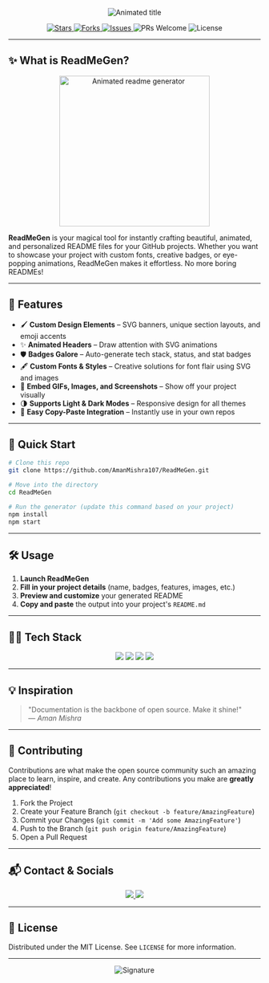 <!-- Animated SVG Project Title -->
<p align="center">
  <img src="https://readme-typing-svg.demolab.com?font=Fira+Code&weight=700&pause=1000&color=4F8EF7&background=FFFFFF00&center=true&vCenter=true&width=600&lines=Welcome+to+ReadMeGen!;Generate+Stunning+READMEs+in+Seconds+%F0%9F%92%A1" alt="Animated title" />
</p>

<p align="center">
  <a href="https://github.com/AmanMishra107/ReadMeGen/stargazers">
    <img src="https://img.shields.io/github/stars/AmanMishra107/ReadMeGen?color=FFD700&style=for-the-badge" alt="Stars"/>
  </a>
  <a href="https://github.com/AmanMishra107/ReadMeGen/network/members">
    <img src="https://img.shields.io/github/forks/AmanMishra107/ReadMeGen?color=4F8EF7&style=for-the-badge" alt="Forks"/>
  </a>
  <a href="https://github.com/AmanMishra107/ReadMeGen/issues">
    <img src="https://img.shields.io/github/issues/AmanMishra107/ReadMeGen?color=F76C6C&style=for-the-badge" alt="Issues"/>
  </a>
  <img src="https://img.shields.io/badge/PRs-Welcome-brightgreen.svg?style=for-the-badge" alt="PRs Welcome"/>
  <img src="https://img.shields.io/github/license/AmanMishra107/ReadMeGen?style=for-the-badge" alt="License"/>
</p>

---

## ✨ What is ReadMeGen?

<p align="center">
  <img src="https://media.giphy.com/media/v1.Y2lkPTc5MGI3NjExZnhlM2dsa2hvN2RqeHJ2b3Zic2dlOWtkdTNwMmE3bjlmc3Z0ZnJvMCZjdD1n/ZVik7pBtu9dNS/giphy.gif" width="300" alt="Animated readme generator" />
</p>

**ReadMeGen** is your magical tool for instantly crafting beautiful, animated, and personalized README files for your GitHub projects. Whether you want to showcase your project with custom fonts, creative badges, or eye-popping animations, ReadMeGen makes it effortless. No more boring READMEs!

---

## 🎨 Features

- 🖌️ **Custom Design Elements** – SVG banners, unique section layouts, and emoji accents
- ✨ **Animated Headers** – Draw attention with SVG animations
- 🛡️ **Badges Galore** – Auto-generate tech stack, status, and stat badges
- 🖋️ **Custom Fonts & Styles** – Creative solutions for font flair using SVG and images
- 📸 **Embed GIFs, Images, and Screenshots** – Show off your project visually
- 🌗 **Supports Light & Dark Modes** – Responsive design for all themes
- 🚀 **Easy Copy-Paste Integration** – Instantly use in your own repos

---

## 🚀 Quick Start

```bash
# Clone this repo
git clone https://github.com/AmanMishra107/ReadMeGen.git

# Move into the directory
cd ReadMeGen

# Run the generator (update this command based on your project)
npm install
npm start
```

---

## 🛠️ Usage

1. **Launch ReadMeGen**
2. **Fill in your project details** (name, badges, features, images, etc.)
3. **Preview and customize** your generated README
4. **Copy and paste** the output into your project's `README.md`


---

## 🧑‍💻 Tech Stack

<p align="center">
  <img src="https://img.shields.io/badge/Node.js-339933?style=for-the-badge&logo=nodedotjs&logoColor=white"/>
  <img src="https://img.shields.io/badge/React-20232A?style=for-the-badge&logo=react&logoColor=61DAFB"/>
  <img src="https://img.shields.io/badge/CSS3-1572B6?style=for-the-badge&logo=css3&logoColor=white"/>
  <img src="https://img.shields.io/badge/Markdown-000000?style=for-the-badge&logo=markdown&logoColor=white"/>
</p>

---


## 💡 Inspiration

> "Documentation is the backbone of open source. Make it shine!"  
> — _Aman Mishra_

---

## 🤝 Contributing

Contributions are what make the open source community such an amazing place to learn, inspire, and create. Any contributions you make are **greatly appreciated**!

1. Fork the Project
2. Create your Feature Branch (`git checkout -b feature/AmazingFeature`)
3. Commit your Changes (`git commit -m 'Add some AmazingFeature'`)
4. Push to the Branch (`git push origin feature/AmazingFeature`)
5. Open a Pull Request

---

## 📬 Contact & Socials

<p align="center">
  <a href="https://github.com/AmanMishra107">
    <img src="https://img.shields.io/badge/GitHub-AmanMishra107-181717?style=for-the-badge&logo=github" />
  </a>
  <a href="mailto:amanpavanmishra10@gmail.com">
    <img src="https://img.shields.io/badge/Email-Contact-red?style=for-the-badge&logo=gmail&logoColor=white" />
  </a>
  <!-- Add more socials as needed -->
</p>

---

## 📝 License

Distributed under the MIT License. See `LICENSE` for more information.

---

<p align="center">
  <img src="https://readme-typing-svg.demolab.com?font=Fira+Code&weight=700&pause=1000&color=FFD700&background=FFFFFF00&center=true&vCenter=true&width=435&lines=Made+with+%E2%9D%A4%EF%B8%8F+by+Aman+Mishra" alt="Signature" />
</p>
